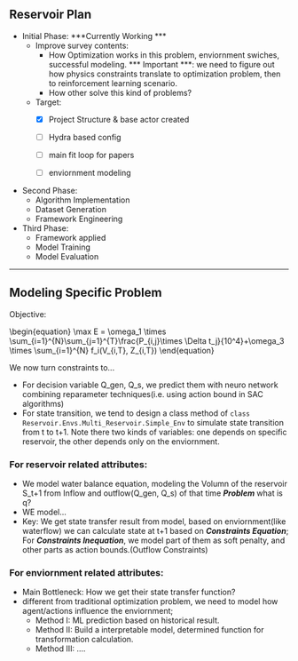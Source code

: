 ## Reservoir Plan
- Initial Phase: ***Currently Working ***
    - Improve survey contents:
        - How Optimization works in this problem, enviornment swiches, successful modeling.
        *** Important ***: we need to figure out how physics constraints translate to optimization problem, then to reinforcement learning scenario.
        - How other solve this kind of problems?
    - Target:
        - [x] Project Structure & base actor created
        - [ ] Hydra based config
        - [ ] main fit loop for papers
        - [ ] enviornment modeling


- Second Phase:
    - Algorithm Implementation
    - Dataset Generation
    - Framework Engineering
- Third Phase:
    - Framework applied
    - Model Training
    - Model Evaluation
---------
## Modeling Specific Problem
Objective:

\begin{equation}
\max E = \omega_1 \times \sum_{i=1}^{N}\sum_{j=1}^{T}\frac{P_{i,j}\times \Delta t_j}{10^4}+\omega_3 \times \sum_{i=1}^{N} f_i(V_{i,T}, Z_{i,T})
\end{equation}

We now turn constraints to...
 - For decision variable Q_gen, Q_s, we predict them with neuro network combining reparameter techniques(i.e. using action bound in SAC algorithms)
 - For state transition, we tend to design a class method of ```class Reservoir.Envs.Multi_Reservoir.Simple_Env``` to simulate state transition from t to t+1. Note there two kinds of variables: one depends on specific reservoir, the other depends only on the enviornment.
### For reservoir related attributes:
- We model water balance equation, modeling the Volumn of the reservoir S_t+1 from Inflow and outflow(Q_gen, Q_s) of that time ***Problem*** what is q?
- WE model...
- Key: We get state transfer result from model, based on enviornment(like waterflow) we can calculate state at t+1 based on ***Constraints Equation***; For ***Constraints Inequation***, we model part of them as soft penalty, and other parts as action bounds.(Outflow Constraints)
### For enviornment related attributes:
- Main Bottleneck: How we get their state transfer function?
- different from traditional optimization problem, we need to model how agent/actions influence the enviornment;
    - Method I: ML prediction based on historical result.
    - Method II: Build a interpretable model, determined function for transformation calculation.
    - Method III: ....
